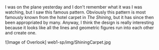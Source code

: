 I was on the plane yesterday and I don't remember what it was I was watching, but I saw this famous pattern. Obviously this pattern is most famously known from the hotel carpet in *The Shining*, but it has since then been appropriated by many. Anyway, I think the design is really interesting because it looks like all the lines and geometric figures run into each other and create one.

![Image of Overlook] web1-sp/img/ShiningCarpet.jpg
